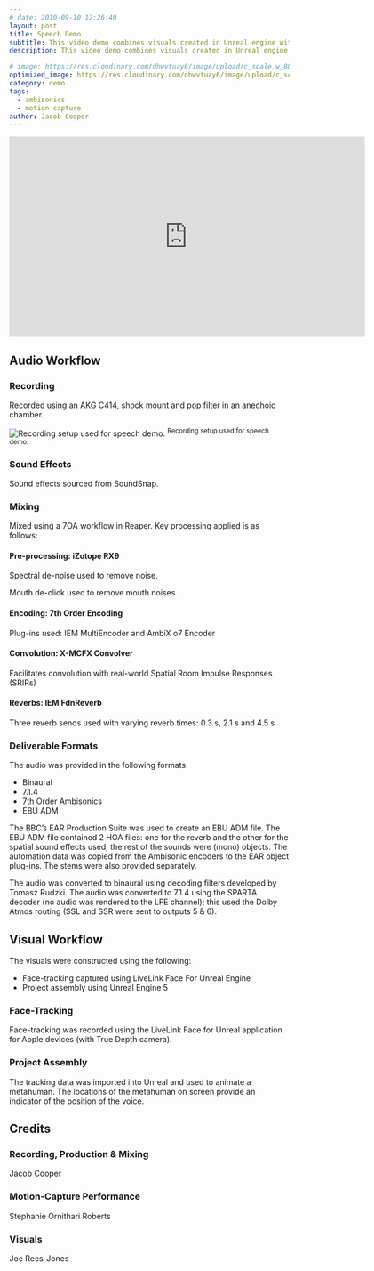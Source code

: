 ```yaml
---
# date: 2010-09-10 12:26:40
layout: post
title: Speech Demo
subtitle: This video demo combines visuals created in Unreal engine with a 7OA mix of a performance of an original script about the evolution of sound and spatial audio technology.
description: This video demo combines visuals created in Unreal engine with a 7OA mix of a performance of an original script about the evolution of sound and spatial audio technology.

# image: https://res.cloudinary.com/dhwvtuay6/image/upload/c_scale,w_800/v1706023027/SD_4kSnapshot_nfqe7k.png
optimized_image: https://res.cloudinary.com/dhwvtuay6/image/upload/c_scale,w_360/v1706023027/SD_4kSnapshot_nfqe7k.png
category: demo
tags:
  - ambisonics
  - motion capture
author: Jacob Cooper
---
```


<iframe
  id="ytplayer"
  type="text/html"
  width="640"
  height="360"
  src="https://www.youtube.com/embed/10jbOD-Xevc?autoplay=0"
  frameborder="0"
  allowfullscreen
></iframe>

## Audio Workflow

### Recording

Recorded using an AKG C414, shock mount and pop filter in an anechoic chamber.

![Recording setup used for speech demo.](https://res.cloudinary.com/dhwvtuay6/image/upload/c_scale,w_800/v1705507835/IMG_5206_keht27.jpg)
<sup>Recording setup used for speech demo.</sup>

### Sound Effects

Sound effects sourced from SoundSnap.

### Mixing

Mixed using a 7OA workflow in Reaper. Key processing applied is as follows:

#### Pre-processing: iZotope RX9

Spectral de-noise used to remove noise.

Mouth de-click used to remove mouth noises

#### Encoding: 7th Order Encoding

Plug-ins used: IEM MultiEncoder and AmbiX o7 Encoder

#### Convolution: X-MCFX Convolver

Facilitates convolution with real-world Spatial Room Impulse Responses (SRIRs)

#### Reverbs: IEM FdnReverb

Three reverb sends used with varying reverb times: 0.3 s, 2.1 s and 4.5 s

### Deliverable Formats

The audio was provided in the following formats:

- Binaural
- 7.1.4
- 7th Order Ambisonics
- EBU ADM

The BBC’s EAR Production Suite was used to create an EBU ADM file. The EBU ADM file contained 2 HOA files: one for the reverb and the other for the spatial sound effects used; the rest of the sounds were (mono) objects. The automation data was copied from the Ambisonic encoders to the EAR object plug-ins. The stems were also provided separately.

The audio was converted to binaural using decoding filters developed by Tomasz Rudzki. The audio was converted to 7.1.4 using the SPARTA decoder (no audio was rendered to the LFE channel); this used the Dolby Atmos routing (SSL and SSR were sent to outputs 5 & 6).

## Visual Workflow

The visuals were constructed using the following:

- Face-tracking captured using LiveLink Face For Unreal Engine
- Project assembly using Unreal Engine 5

### Face-Tracking

Face-tracking was recorded using the LiveLink Face for Unreal application for Apple devices (with True Depth camera).

### Project Assembly

The tracking data was imported into Unreal and used to animate a metahuman. The locations of the metahuman on screen provide an indicator of the position of the voice.

## Credits

### Recording, Production & Mixing

Jacob Cooper

### Motion-Capture Performance

Stephanie Ornithari Roberts

### Visuals

Joe Rees-Jones